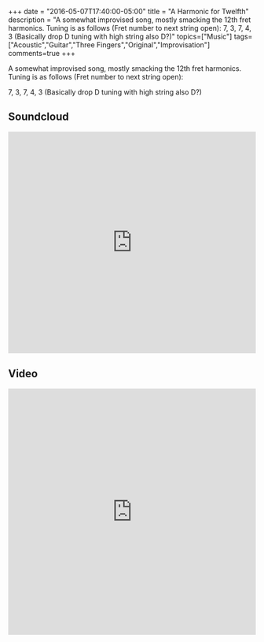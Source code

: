 +++
date = "2016-05-07T17:40:00-05:00"
title = "A Harmonic for Twelfth"
description = "A somewhat improvised song, mostly smacking the 12th fret harmonics. Tuning is as follows (Fret number to next string open): 7, 3, 7, 4, 3 (Basically drop D tuning with high string also D?)"
topics=["Music"]
tags=["Acoustic","Guitar","Three Fingers","Original","Improvisation"]
comments=true
+++

A somewhat improvised song, mostly smacking the 12th fret harmonics. Tuning is as follows 
(Fret number to next string open):

7, 3, 7, 4, 3 (Basically drop D tuning with high string also D?)

## Soundcloud ##
<iframe width="100%" height="450" scrolling="no" frameborder="no" src="https://w.soundcloud.com/player/?url=https%3A//api.soundcloud.com/tracks/262988533&amp;auto_play=false&amp;hide_related=false&amp;show_comments=true&amp;show_user=true&amp;show_reposts=false&amp;visual=true"></iframe>

## Video ##
<iframe width="100%" height="500" src="https://www.youtube.com/embed/B5xleIqH__E" frameborder="0" allowfullscreen></iframe>
